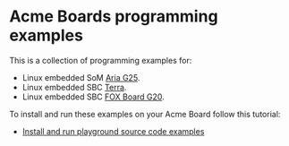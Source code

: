 # Acme Boards programming examples

This is a collection of programming examples for:

* Linux embedded SoM [Aria G25](http://www.acmesystems.it/aria). 
* Linux embedded SBC [Terra](http://www.acmesystems.it/terra). 
* Linux embedded SBC [FOX Board G20](http://www.acmesystems.it/FOXG20). 

To install and run these examples on your Acme Board follow this tutorial:

*  [Install and run playground source code examples](http://www.acmesystems.it/playground)
